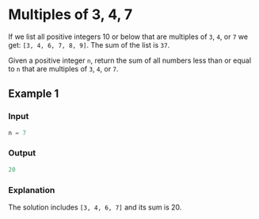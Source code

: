 # Multiples of 3, 4, 7

If we list all positive integers 10 or below that are multiples of `3`, `4`, or `7` we get: `[3, 4, 6, 7, 8, 9]`. The sum of the list is `37`.

Given a positive integer `n`, return the sum of all numbers less than or equal to `n` that are multiples of `3`, `4`, or `7`.

## Example 1

### Input

```javascript
n = 7
```

### Output

```javascript
20
```

### Explanation

The solution includes `[3, 4, 6, 7]` and its sum is 20.
